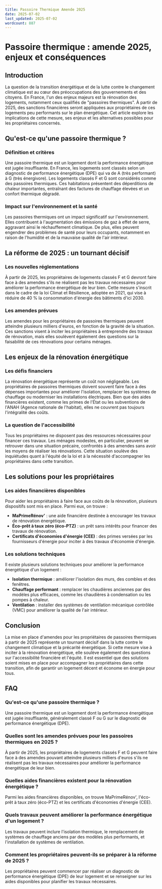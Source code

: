 ```yaml
---
title: Passoire Thermique Amende 2025
date: 2025-07-02
last_updated: 2025-07-02
wordcount: 887
---
```


# Passoire thermique : amende 2025, enjeux et conséquences

## Introduction

La question de la transition énergétique et de la lutte contre le changement climatique est au cœur des préoccupations des gouvernements et des citoyens. En France, l'un des enjeux majeurs est la rénovation des logements, notamment ceux qualifiés de "passoires thermiques". À partir de 2025, des sanctions financières seront appliquées aux propriétaires de ces logements peu performants sur le plan énergétique. Cet article explore les implications de cette mesure, ses enjeux et les alternatives possibles pour les propriétaires concernés.

## Qu'est-ce qu'une passoire thermique ?

### Définition et critères

Une passoire thermique est un logement dont la performance énergétique est jugée insuffisante. En France, les logements sont classés selon un diagnostic de performance énergétique (DPE) qui va de A (très performant) à G (très énergivore). Les logements classés F et G sont considérés comme des passoires thermiques. Ces habitations présentent des déperditions de chaleur importantes, entraînant des factures de chauffage élevées et un confort thermique dégradé.

### Impact sur l'environnement et la santé

Les passoires thermiques ont un impact significatif sur l'environnement. Elles contribuent à l'augmentation des émissions de gaz à effet de serre, aggravant ainsi le réchauffement climatique. De plus, elles peuvent engendrer des problèmes de santé pour leurs occupants, notamment en raison de l'humidité et de la mauvaise qualité de l'air intérieur.

## La réforme de 2025 : un tournant décisif

### Les nouvelles réglementations

À partir de 2025, les propriétaires de logements classés F et G devront faire face à des amendes s'ils ne réalisent pas les travaux nécessaires pour améliorer la performance énergétique de leur bien. Cette mesure s'inscrit dans le cadre de la loi Climat et Résilience, adoptée en 2021, qui vise à réduire de 40 % la consommation d'énergie des bâtiments d'ici 2030.

### Les amendes prévues

Les amendes pour les propriétaires de passoires thermiques peuvent atteindre plusieurs milliers d'euros, en fonction de la gravité de la situation. Ces sanctions visent à inciter les propriétaires à entreprendre des travaux de rénovation, mais elles soulèvent également des questions sur la faisabilité de ces rénovations pour certains ménages.

## Les enjeux de la rénovation énergétique

### Les défis financiers

La rénovation énergétique représente un coût non négligeable. Les propriétaires de passoires thermiques doivent souvent faire face à des dépenses importantes pour améliorer l'isolation, remplacer les systèmes de chauffage ou moderniser les installations électriques. Bien que des aides financières existent, comme les primes de l'État ou les subventions de l'ANAH (Agence nationale de l'habitat), elles ne couvrent pas toujours l'intégralité des coûts.

### La question de l'accessibilité

Tous les propriétaires ne disposent pas des ressources nécessaires pour financer ces travaux. Les ménages modestes, en particulier, peuvent se retrouver dans une situation précaire, confrontés à des amendes sans avoir les moyens de réaliser les rénovations. Cette situation soulève des inquiétudes quant à l'équité de la loi et à la nécessité d'accompagner les propriétaires dans cette transition.

## Les solutions pour les propriétaires

### Les aides financières disponibles

Pour aider les propriétaires à faire face aux coûts de la rénovation, plusieurs dispositifs sont mis en place. Parmi eux, on trouve :

- **MaPrimeRénov'** : une aide financière destinée à encourager les travaux de rénovation énergétique.
- **Éco-prêt à taux zéro (éco-PTZ)** : un prêt sans intérêts pour financer des travaux de rénovation.
- **Certificats d'économies d'énergie (CEE)** : des primes versées par les fournisseurs d'énergie pour inciter à des travaux d'économie d'énergie.

### Les solutions techniques

Il existe plusieurs solutions techniques pour améliorer la performance énergétique d'un logement :

- **Isolation thermique** : améliorer l'isolation des murs, des combles et des fenêtres.
- **Chauffage performant** : remplacer les chaudières anciennes par des modèles plus efficaces, comme les chaudières à condensation ou les pompes à chaleur.
- **Ventilation** : installer des systèmes de ventilation mécanique contrôlée (VMC) pour améliorer la qualité de l'air intérieur.

## Conclusion

La mise en place d'amendes pour les propriétaires de passoires thermiques à partir de 2025 représente un tournant décisif dans la lutte contre le changement climatique et la précarité énergétique. Si cette mesure vise à inciter à la rénovation énergétique, elle soulève également des questions sur l'accessibilité financière et l'équité. Il est essentiel que des solutions soient mises en place pour accompagner les propriétaires dans cette transition, afin de garantir un logement décent et économe en énergie pour tous.

## FAQ

### Qu'est-ce qu'une passoire thermique ?

Une passoire thermique est un logement dont la performance énergétique est jugée insuffisante, généralement classé F ou G sur le diagnostic de performance énergétique (DPE).

### Quelles sont les amendes prévues pour les passoires thermiques en 2025 ?

À partir de 2025, les propriétaires de logements classés F et G peuvent faire face à des amendes pouvant atteindre plusieurs milliers d'euros s'ils ne réalisent pas les travaux nécessaires pour améliorer la performance énergétique de leur bien.

### Quelles aides financières existent pour la rénovation énergétique ?

Parmi les aides financières disponibles, on trouve MaPrimeRénov', l'éco-prêt à taux zéro (éco-PTZ) et les certificats d'économies d'énergie (CEE).

### Quels travaux peuvent améliorer la performance énergétique d'un logement ?

Les travaux peuvent inclure l'isolation thermique, le remplacement de systèmes de chauffage anciens par des modèles plus performants, et l'installation de systèmes de ventilation.

### Comment les propriétaires peuvent-ils se préparer à la réforme de 2025 ?

Les propriétaires peuvent commencer par réaliser un diagnostic de performance énergétique (DPE) de leur logement et se renseigner sur les aides disponibles pour planifier les travaux nécessaires.